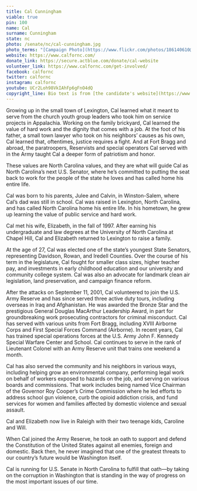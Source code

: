 ```yaml
---
title: Cal Cunningham
viable: true
pin: 100
name: Cal
surname: Cunningham
state: nc
photo: /senate/nc/cal-cunningham.jpg
photo_terms: "[Campaign Photo](https://www.flickr.com/photos/186140610@N06/49250563077/)"
website: https://www.calfornc.com/
donate_link: https://secure.actblue.com/donate/cal-website
volunteer_link: https://www.calfornc.com/get-involved/
facebook: calfornc
twitter: calfornc
instagram: calfornc
youtube: UCr2Loh98VkIAhFp6gFnO4dQ
copyright_line: Bio text is from [the candidate's website](https://www.calfornc.com/meet-cal/) and may be &copy; Cal for NC.
---
```

Growing up in the small town of Lexington, Cal learned what it meant to serve from the church youth group leaders who took him on service projects in Appalachia. Working on the family brickyard, Cal learned the value of hard work and the dignity that comes with a job. At the foot of his father, a small town lawyer who took on his neighbors’ causes as his own, Cal learned that, oftentimes, justice requires a fight. And at Fort Bragg and abroad, the paratroopers, Reservists and special operators Cal served with in the Army taught Cal a deeper form of patriotism and honor.

These values are North Carolina values, and they are what will guide Cal as North Carolina’s next U.S. Senator, where he’s committed to putting the seat back to work for the people of the state he loves and has called home his entire life.

Cal was born to his parents, Julee and Calvin, in Winston-Salem, where Cal’s dad was still in school. Cal was raised in Lexington, North Carolina, and has called North Carolina home his entire life. In his hometown, he grew up learning the value of public service and hard work.

Cal met his wife, Elizabeth, in the fall of 1997. After earning his undergraduate and law degrees at the University of North Carolina at Chapel Hill, Cal and Elizabeth returned to Lexington to raise a family.

At the age of 27, Cal was elected one of the state’s youngest State Senators, representing Davidson, Rowan, and Iredell Counties. Over the course of his term in the legislature, Cal fought for smaller class sizes, higher teacher pay, and investments in early childhood education and our university and community college system. Cal was also an advocate for landmark clean air legislation, land preservation, and campaign finance reform.

After the attacks on September 11, 2001, Cal volunteered to join the U.S. Army Reserve and has since served three active duty tours, including overseas in Iraq and Afghanistan. He was awarded the Bronze Star and the prestigious General Douglas MacArthur Leadership Award, in part for groundbreaking work prosecuting contractors for criminal misconduct. Cal has served with various units from Fort Bragg, including XVIII Airborne Corps and First Special Forces Command (Airborne). In recent years, Cal has trained special operations forces at the U.S. Army John F. Kennedy Special Warfare Center and School. Cal continues to serve in the rank of Lieutenant Colonel with an Army Reserve unit that trains one weekend a month.

Cal has also served the community and his neighbors in various ways, including helping grow an environmental company, performing legal work on behalf of workers exposed to hazards on the job, and serving on various boards and commissions. That work includes being named Vice Chairman of the Governor Roy Cooper’s Crime Commission where he led efforts to address school gun violence, curb the opioid addiction crisis, and fund services for women and families affected by domestic violence and sexual assault.

Cal and Elizabeth now live in Raleigh with their two teenage kids, Caroline and Will.

When Cal joined the Army Reserve, he took an oath to support and defend the Constitution of the United States against all enemies, foreign and domestic. Back then, he never imagined that one of the greatest threats to our country’s future would be Washington itself.

Cal is running for U.S. Senate in North Carolina to fulfill that oath—by taking on the corruption in Washington that is standing in the way of progress on the most important issues of our time.

